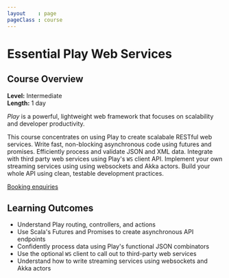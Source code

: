 ```yaml
---
layout    : page
pageClass : course
---
```


# Essential Play Web Services

## Course Overview

**Level:** Intermediate<br>
**Length:** 1 day

*Play* is a powerful, lightweight web framework that focuses on scalability and developer productivity.

This course concentrates on using Play to create scalabale RESTful web services. Write fast, non-blocking asynchronous code using futures and promises. Efficiently process and validate JSON and XML data. Integrate with third party web services using Play's `WS` client API. Implement your own streaming services using using websockets and Akka actors. Build your whole API using clean, testable development practices.

<a class="btn btn-primary" href="/enquiries.html?course=essential-play-services">Booking enquiries</a>

## Learning Outcomes

 - Understand Play routing, controllers, and actions
 - Use Scala's Futures and Promises to create asynchronous API endpoints
 - Confidently process data using Play's functional JSON combinators
 - Use the optional `WS` client to call out to third-party web services
 - Understand how to write streaming services using websockets and Akka actors

